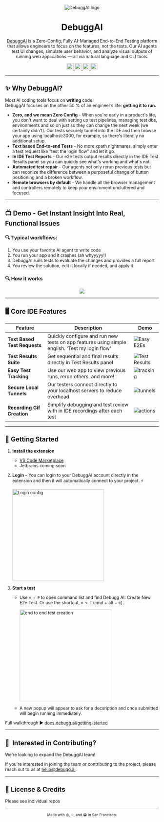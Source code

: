 <div align="center">

<!-- Replace with your own logo -->
![DebuggAI logo](https://static-debugg-ai.s3.us-east-2.amazonaws.com/extension/media/header-comm.png)

</div>

<h1 align="center">DebuggAI</h1>

<div align="center">

[DebuggAI](https://debugg.ai) is a Zero-Config, Fully AI-Managed End-to-End Testing platform that allows engineers to focus on the features, not the tests. Our AI agents test UI changes, simulate user behavior, and analyze visual outputs of running web applications — all via natural language and CLI tools. 



</div>

<div align="center">

<a href="https://opensource.org/licenses/Apache-2.0" target="_blank">
  <img src="https://img.shields.io/badge/License-Apache_2.0-blue.svg" height="22" />
</a>
<a href="https://docs.debugg.ai" target="_blank">
  <img src="https://img.shields.io/badge/docs-debuggai-%235D0E41" height="22" />
</a>
<a href="https://marketplace.visualstudio.com/items?itemName=debugg-ai.debugg-ai" target="_blank">
  <img src="https://img.shields.io/visual-studio-marketplace/v/debugg-ai.debugg-ai?color=007ACC&label=VS Code" height="22" />
</a>
<a href="https://discord.gg/65SFr8yJU2" target="_blank">
  <img src="https://img.shields.io/badge/discord-join-debuggai.svg?labelColor=191937&color=6F6FF7&logo=discord" height="22" />
</a>

</div>

---

## ✨ Why DebuggAI?

Most AI coding tools focus on **writing** code.  
DebuggAI focuses on the other 50 % of an engineer’s life: **getting it to run.**

* **Zero, and we mean Zero Config** - When you're early in a product's life, you don't want to deal with setting up test pipelines, managing test dbs, environments and so on just so they can change the next week (we certainly didn't). Our tests securely tunnel into the IDE and then browse your app using localhost:3000, for example, so there's literally no additional setup.
* **Text based End-to-end Tests** - No more xpath nightmares, simply enter a test request like "test the login flow" and let it go.
* **In IDE Test Reports** - Our e2e tests output results directly in the IDE Test Results panel so you can quickly see what's working and what's not. 
* **Automated test repair** - Our agents not only rerun previous tests but can reconize the difference between a purposeful change of button positioning and a broken workflow.
* **Remote browsers by default** - We handle all the browser management and controllers remotely to keep your enviroment uncluttered and focused. 


---

## 📺 Demo - Get Instant Insight Into Real, Functional Issues


### 🔍 Typical workflows:

1. You use your favorite AI agent to write code
2. You run your app and it crashes (ah whyyyyy!)
3. DebuggAI runs tests to evaluate the changes and provides a full report
4. You review the solution, edit it locally if needed, and apply it

### 🔍 How it works

<div align="center"><img src="https://static-debugg-ai.s3.us-east-2.amazonaws.com/sample-account-creation-flow.gif"/></div>

---

## 🖥️ Core IDE Features

| Feature | Description | Demo |
|---------|-------------|------|
| **Text Based Test Requests** | Quickly configure and run new tests on app features using simple english. 'Test my login flow' | ![Easy E2Es](https://static-debugg-ai.s3.us-east-2.amazonaws.com/extension/recordings/text-based-test-design.gif) |
| **Test Results Suite** | Get sequential and final results directly in Test Results panel | ![Test Results](https://static-debugg-ai.s3.us-east-2.amazonaws.com/extension/recordings/error-in-test-creation.gif) |
| **Easy Test Tracking** | Use our web app to view previous runs, rerun others, and more! | ![tracking](https://static-debugg-ai.s3.us-east-2.amazonaws.com/extension/recordings/view-e2e-tests-in-web-app.gif) |
| **Secure Local Tunnels** | Our testers connect directly to your localhost servers to reduce overhead | ![tunnels](https://static-debugg-ai.s3.us-east-2.amazonaws.com/extension/recordings/tunnel-to-local.gif) |
| **Recording Gif Creation** | Simplify debugging and test review with in IDE recordings after each test | ![actions](https://static-debugg-ai.s3.us-east-2.amazonaws.com/extension/recordings/gif-recording-creation.gif) |



---


## 🚀 Getting Started

1. **Install the extension**  
   - [VS Code Marketplace](https://marketplace.visualstudio.com/items?itemName=debugg-ai.debuggai)  
   - Jetbrains coming soon

2. **Login** 
   – You can login to your DebuggAI account directly in the extension and then it will automatically connect to your project. ⚡
        <div align=""><img src="https://static-debugg-ai.s3.us-east-2.amazonaws.com/extension/media/debugg-ai-signin-big.png" alt="Login config" width="300"/></div>

3. **Start a test**
   - Use `⌘ ⇧ P` to open command list and find Debugg AI: Create New E2e Test. Or use the shortcut, `⌘ ⌥ C` (cmd + alt + c).


        <div align=""><img src="https://static-debugg-ai.s3.us-east-2.amazonaws.com/extension/media/new-e2e-test.png" alt="end to end test creation" width="300"/></div>
   - A new popup will appear to ask for a decsription and once submitted will begin running immediately. 



Full walkthrough ▶ [docs.debugg.ai/getting-started](https://docs.debugg.ai)

---

## 🤝  Interested in Contributing?

We're looking to expand the DebuggAI team! 

If you're interested in joining the team or contributing to the project, please reach out to us at [hello@debugg.ai](mailto:hello@debugg.ai).

---

## 📜 License & Credits
Please see individual repos

---

<div align="center">
  <sub>Made with 🩸, 💦, and 😭 in San Francisco.</sub>
</div>

